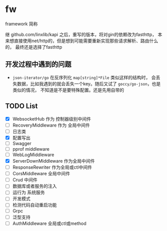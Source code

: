 # fw

framework 简称

继 github.com/linxlib/kapi 之后，重写的版本，将对gin的依赖改为fasthttp，
本来想直接使用net/http的，但是想到可能需要重新实现那些请求解析、路由什么的，
最终还是选择了fasthttp


## 开发过程中遇到的问题

- `json-iterator/go` 在反序列化 `map[string]*File` 类似这样的结构时，
会丢失数据，比如我遇到的就会丢失一个key。随后又试了 `goccy/go-json`，也是类似的情况，
不知道是不是要特殊配置。还是先用自带的




## TODO List

- [x] WebsocketHub 作为 控制器级别中间件
- [ ] RecoveryMiddleware 作为 全局中间件
- [ ] 日志类
- [x] 配置写出
- [ ] Swagger
- [ ] pprof middleware
- [ ] WebLogMiddleware
- [x] ServerDownMiddleware 作为全局中间件
- [ ] ResponseRewriter 作为全局或ctl中间件
- [ ] CorsMiddleware 全局中间件
- [ ] Crud 中间件
- [ ] 数据库或者服务的注入
- [ ] 运行为 系统服务 
- [ ] 开发模式
- [ ] 检测代码自动重启功能
- [ ] Grpc
- [ ] 泛型支持
- [ ] AuthMiddleware 全局或ctl或method